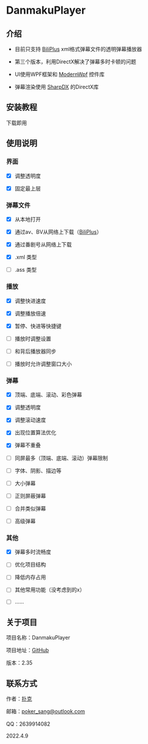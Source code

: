 # DanmakuPlayer

## 介绍

* 目前只支持 [BiliPlus](biliplus.com) xml格式弹幕文件的透明弹幕播放器

* 第三个版本，利用DirectX解决了弹幕多时卡顿的问题

* UI使用WPF框架和 [ModernWpf](https://github.com/Kinnara/ModernWpf) 控件库

* 弹幕渲染使用 [SharpDX](https://github.com/sharpdx/SharpDX) 的DirectX库

## 安装教程

下载即用

## 使用说明

### 界面

* [x] 调整透明度

* [x] 固定最上层

### 弹幕文件

* [x] 从本地打开

* [x] 通过av、BV从网络上下载（[BiliPlus](biliplus.com)）

* [x] 通过番剧号从网络上下载

* [x] .xml 类型

* [ ] .ass 类型

### 播放

* [x] 调整快进速度

* [x] 调整播放倍速

* [x] 暂停、快进等快捷键

* [ ] 播放时调整设置

* [ ] 和背后播放器同步

* [ ] 播放时允许调整窗口大小

### 弹幕

* [x] 顶端、底端、滚动、彩色弹幕

* [x] 调整透明度

* [x] 调整滚动速度

* [x] 出现位置算法优化

* [x] 弹幕不重叠

* [ ] 同屏最多（顶端、底端、滚动）弹幕限制

* [ ] 字体、阴影、描边等

* [ ] 大小弹幕

* [ ] 正则屏蔽弹幕

* [ ] 合并类似弹幕

* [ ] 高级弹幕

### 其他

* [x] 弹幕多时流畅度

* [ ] 优化项目结构

* [ ] 降低内存占用

* [ ] 其他常用功能（没考虑到的x）

* [ ] ……

## 关于项目

项目名称：DanmakuPlayer

项目地址：[GitHub](https://github.com/Poker-sang/DanmakuPlayer)

版本：2.35

## 联系方式

作者：[扑克](https://github.com/Poker-sang)

邮箱：poker_sang@outlook.com

QQ：2639914082

2022.4.9

